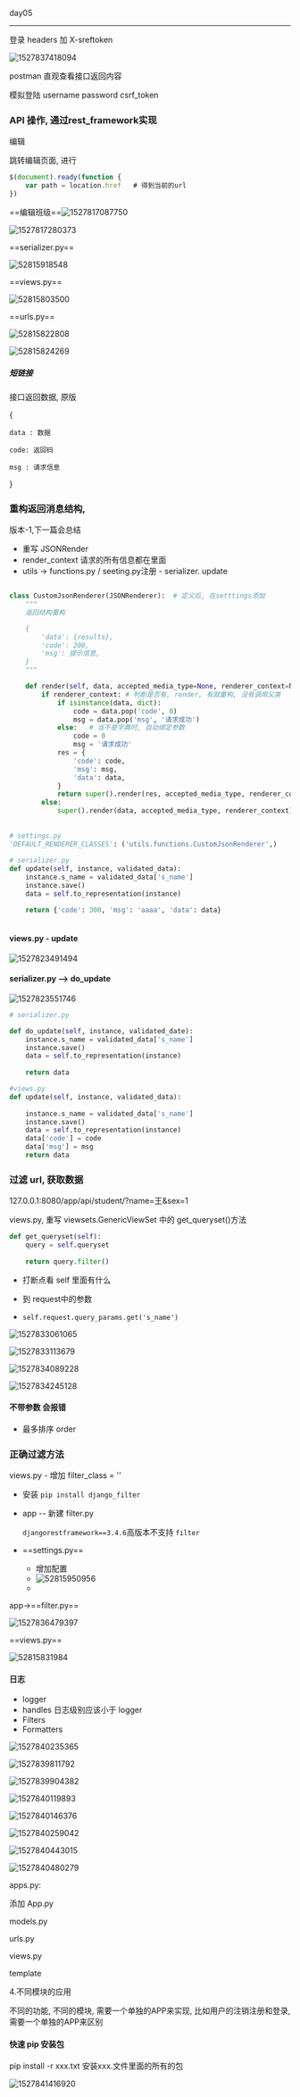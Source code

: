 day05

---

登录   headers  加 X-sreftoken

![1527837418094](assets/1527837418094.png)



postman 直观查看接口返回内容

模拟登陆  username password  csrf_token



### API  操作, 通过rest_framework实现

编辑

跳转编辑页面, 进行



```javascript
$(document).ready(function {
	var path = location.href   # 得到当前的url
})
```

==编辑班级==![1527817087750](assets/1527817087750.png)



![1527817280373](assets/1527817280373.png)



==serializer.py==

![52815918548](assets/1528159185488.png)

==views.py==

![52815803500](assets/1528158035002.png)

==urls.py==

![52815822808](assets/1528158228088.png)

![52815824269](assets/1528158242696.png)

##### 短链接

接口返回数据, 原版

{

	data : 数据

	code: 返回码

	msg : 请求信息

}



### 重构返回消息结构, 

版本-1,下一篇会总结 

- 重写 JSONRender
- render_context   请求的所有信息都在里面
- utils -> functions.py    /  seeting.py注册    - serializer. update

```python

class CustomJsonRenderer(JSONRenderer):  # 定义后, 在setttings添加
    """
    返回结构重构

    {
        'data': {results},
        'code': 200,
        'msg': 提示信息,
    }
    """

    def render(self, data, accepted_media_type=None, renderer_context=None):
        if renderer_context: # 判断是否有, render, 有就重构, 没有调用父类
            if isinstance(data, dict):
                code = data.pop('code', 0)
                msg = data.pop('msg', '请求成功')
            else:   # 当不是字典时, 自动绑定参数
                code = 0
                msg = '请求成功'
            res = {
                'code': code,
                'msg': msg,
                'data': data,
            }
            return super().render(res, accepted_media_type, renderer_context)
        else:
            super().render(data, accepted_media_type, renderer_context)
            
            
# settings.py
'DEFAULT_RENDERER_CLASSES': ('utils.functions.CustomJsonRenderer',)
      
# serializer.py
def update(self, instance, validated_data):
    instance.s_name = validated_data['s_name']
    instance.save()
    data = self.to_representation(instance)

    return {'code': 300, 'msg': 'aaaa', 'data': data}
            
```



#### views.py -  update

![1527823491494](assets/update.png)



#### serializer.py -->  do_update

![1527823551746](assets/do_update.png)



```python
# serializer.py

def do_update(self, instance, validated_date):
    instance.s_name = validated_data['s_name']
    instance.save()
    data = self.to_representation(instance)
    
    return data

#views.py
def update(self, instance, validated_data):
    
    instance.s_name = validated_data['s_name']
    instance.save()
    data = self.to_representation(instance)
    data['code'] = code
    data['msg'] = msg
    return data
```



### 过滤 url, 获取数据



127.0.0.1:8080/app/api/student/?name=王&sex=1



views.py, 重写 viewsets.GenericViewSet  中的 get_queryset()方法

```python
def get_queryset(self):
    query = self.queryset
    
    return query.filter()
```



- 打断点看  self 里面有什么

- 到 request中的参数

- `self.request.query_params.get('s_name')`


![1527833061065](assets/1527833061065.png)



![1527833113679](assets/1527833113679.png)



![1527834089228](assets/1527834089228.png)



![1527834245128](assets/1527834245128.png)



#### 不带参数  会报错

- 最多排序 order



### 正确过滤方法

views.py  -  增加 filter_class = ''

- 安装  `pip install django_filter`

- app  -- 新建  filter.py

  `djangorestframework==3.4.6`高版本不支持  `filter`

- ==settings.py==

  - 增加配置
  - ![52815950956](assets/1528159509563.png)
  - ​



app->==filter.py==

![1527836479397](assets/1527836479397.png)

==views.py==

![52815831984](assets/1528158319849.png)



#### 日志

- logger
- handles   日志级别应该小于 logger
- Filters
- Formatters

![1527840235365](assets/1527840235365.png)

![1527839811792](assets/1527839811792.png)



![1527839904382](assets/1527839904382.png)



![1527840119893](assets/1527840119893.png)



![1527840146376](assets/1527840146376.png)



![1527840259042](assets/1527840259042.png)



![1527840443015](assets/1527840443015.png)



![1527840480279](assets/1527840480279.png)





apps.py:

添加 App.py

models.py

urls.py

views.py

template



4.不同模块的应用

不同的功能, 不同的模块, 需要一个单独的APP来实现, 比如用户的注销注册和登录, 需要一个单独的APP来区别





#### 快速  pip  安装包

 pip install -r xxx.txt     安装xxx.文件里面的所有的包

![1527841416920](assets/1527841416920.png)















